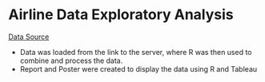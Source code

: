 # Airline Data Exploratory Analysis

[Data Source](http://stat-computing.org/dataexpo/2009/the-data.html)

* Data was loaded from the link to the server, where R was then used to combine and process the data.
* Report and Poster were created to display the data using R and Tableau